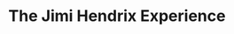 ---
title: "The Jimi Hendrix Experience"
summary: "The Jimi Hendrix Experience was a band comprising guitarist/singer/songwriter , bassist/backing vocalist/songwriter , and drummer/backing vocalist . Formed in London, England in October 1966 by ex-Animals bassist , The Experience were active for just under three years, a run which resulted in three successful studio albums and four top 10 singles."
image: "the-jimi-hendrix-experience.jpg"
---